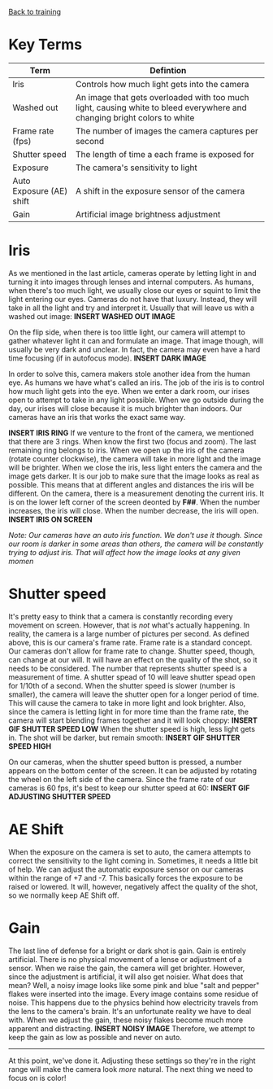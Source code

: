 <!-- TITLE: 104 - Brightness -->
<!-- SUBTITLE: Light can be our best friend... or worst enemy -->

[Back to training](/video/training)
# Key Terms
| Term | Defintion |
| --- | --- |
| Iris | Controls how much light gets into the camera |
| Washed out | An image that gets overloaded with too much light, causing white to bleed everywhere and changing bright colors to white |
| Frame rate (fps) | The number of images the camera captures per second |
| Shutter speed | The length of time a each frame is exposed for |
| Exposure | The camera's sensitivity to light |
| Auto Exposure (AE) shift | A shift in the exposure sensor of the camera |
| Gain | Artificial image brightness adjustment |

# Iris
As we mentioned in the last article, cameras operate by letting light in and turning it into images through lenses and internal computers. As humans, when there's too much light, we usually close our eyes or squint to limit the light entering our eyes. Cameras do not have that luxury. Instead, they will take in all the light and try and interpret it. Usually that will leave us with a washed out image:
**INSERT WASHED OUT IMAGE**

On the flip side, when there is too little light, our camera will attempt to gather whatever light it can and formulate an image. That image though, will usually be very dark and unclear. In fact, the camera may even have a hard time focusing (if in autofocus mode).
**INSERT DARK IMAGE**

In order to solve this, camera makers stole another idea from the human eye. As humans we have what's called an iris. The job of the iris is to control how much light gets into the eye. When we enter a dark room, our irises open to attempt to take in any light possible. When we go outside during the day, our irises will close because it is much brighter than indoors. Our cameras have an iris that works the exact same way. 

**INSERT IRIS RING**
If we venture to the front of the camera, we mentioned that there are 3 rings. When know the first two (focus and zoom). The last remaining ring belongs to iris. When we open up the iris of the camera (rotate counter clockwise), the camera will take in more light and the image will be brighter. When we close the iris, less light enters the camera and the image gets darker. It is our job to make sure that the image looks as real as possible. This means that at different angles and distances the iris will be different. On the camera, there is a measurement denoting the current iris. It is on the lower left corner of the screen deonted by **F##**. When the number increases, the iris will close. When the number decrease, the iris will open.
**INSERT IRIS ON SCREEN**

*Note: Our cameras have an auto iris function. We don't use it though. Since our room is darker in some areas than others, the camera will be constantly trying to adjust iris. That will affect how the image looks at any given momen*

# Shutter speed
It's pretty easy to think that a camera is constantly recording every movement on screen. However, that is _not_ what's actually happening. In reality, the camera is a large number of pictures per second. As defined above, this is our camera's frame rate. Frame rate is a standard concept. Our cameras don't allow for frame rate to change. Shutter speed, though, can change at our will. It will have an effect on the quality of the shot, so it needs to be considered. The number that represents shutter speed is a measurement of time. A shutter spead of 10 will leave shutter spead open for 1/10th of a second. When the shutter speed is slower (number is smaller), the camera will leave the shutter open for a longer period of time. This will cause the camera to take in more light and look brighter. Also, since the camera is letting light in for more time than the frame rate, the camera will start blending frames together and it will look choppy:
**INSERT GIF SHUTTER SPEED LOW**
When the shutter speed is high, less light gets in. The shot will be darker, but remain smooth:
**INSERT GIF SHUTTER SPEED HIGH**

On our cameras, when the shutter speed button is pressed, a number appears on the bottom center of the screen. It can be adjusted by rotating the wheel on the left side of the camera. Since the frame rate of our cameras is 60 fps, it's best to keep our shutter speed at 60:
**INSERT GIF ADJUSTING SHUTTER SPEED**
# AE Shift
When the exposure on the camera is set to auto, the camera attempts to correct the sensitivity to the light coming in. Sometimes, it needs a little bit of help. We can adjust the automatic exposure sensor on our cameras within the range of +7 and -7. This basically forces the exposure to be raised or lowered. It will, however, negatively affect the quality of the shot, so we normally keep AE Shift off.
# Gain
The last line of defense for a bright or dark shot is gain. Gain is entirely artificial. There is no physical movement of a lense or adjustment of a sensor. When we raise the gain, the camera will get brighter. However, since the adjustment is artificial, it will also get noisier. What does that mean? Well, a noisy image looks like some pink and blue "salt and pepper" flakes were inserted into the image. Every image contains some residue of noise. This happens due to the physics behind how electricity travels from the lens to the camera's brain. It's an unfortunate reality we have to deal with. When we adjust the gain, these noisy flakes become much more apparent and distracting. 
**INSERT NOISY IMAGE**
Therefore, we attempt to keep the gain as low as possible and never on auto.

---

At this point, we've done it. Adjusting these settings so they're in the right range will make the camera look _more_ natural. The next thing we need to focus on is color!